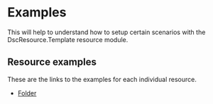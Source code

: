 # Examples

This will help to understand how to setup certain scenarios with the DscResource.Template resource module.

## Resource examples

These are the links to the examples for each individual resource.

- [Folder](Resources/Folder)
